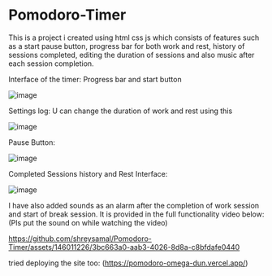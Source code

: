 # Pomodoro-Timer
This is a project i created using html css js which consists of features such as a start pause button, progress bar for both work and rest, history of sessions completed, editing the duration of sessions and also music after each session completion.

Interface of the timer: Progress bar and start button


![image](https://github.com/shreysamal/Pomodoro-Timer/assets/146011226/d2b0eab0-f640-4e93-a255-34fdd979b0ae)




Settings log: U can change the duration of work and rest using this


![image](https://github.com/shreysamal/Pomodoro-Timer/assets/146011226/9bf7ad1a-3551-46c4-becd-ff8066a8ddc3)


Pause Button:


![image](https://github.com/shreysamal/Pomodoro-Timer/assets/146011226/cfd2bc34-317f-4bc1-b442-5c2081ff1082)


Completed Sessions history and Rest Interface:


![image](https://github.com/shreysamal/Pomodoro-Timer/assets/146011226/311c3f04-972a-4a08-aeeb-afab7019cf81)


I have also added sounds as an alarm after the completion of work session and start of break session. It is provided in the full functionality video below:
(Pls put the sound on while watching the video)


https://github.com/shreysamal/Pomodoro-Timer/assets/146011226/3bc663a0-aab3-4026-8d8a-c8bfdafe0440


tried deploying the site too: (https://pomodoro-omega-dun.vercel.app/)
